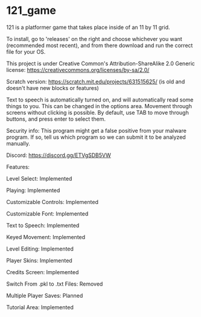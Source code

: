 # 121_game
121 is a platformer game that takes place inside of an 11 by 11 grid.

To install, go to 'releases' on the right and choose whichever you want (recommended most recent), and from there download and run the correct file for your OS.

This project is under Creative Common's Attribution-ShareAlike 2.0 Generic license: https://creativecommons.org/licenses/by-sa/2.0/

Scratch version: https://scratch.mit.edu/projects/631515625/ (is old and doesn't have new blocks or features)

Text to speech is automatically turned on, and will automatically read some things to you. This can be changed in the options area. Movement through screens without clicking is possible. By default, use TAB to move through buttons, and press enter to select them.

Security info: This program might get a false positive from your malware program.  If so, tell us which program so we can submit it to be analyzed manually.

Discord: https://discord.gg/ETVgSDB5VW

Features:

Level Select: Implemented

Playing: Implemented

Customizable Controls: Implemented

Customizable Font: Implemented

Text to Speech: Implemented

Keyed Movement: Implemented

Level Editing: Implemented

Player Skins: Implemented

Credits Screen: Implemented

Switch From .pkl to .txt Files: Removed

Multiple Player Saves: Planned

Tutorial Area: Implemented